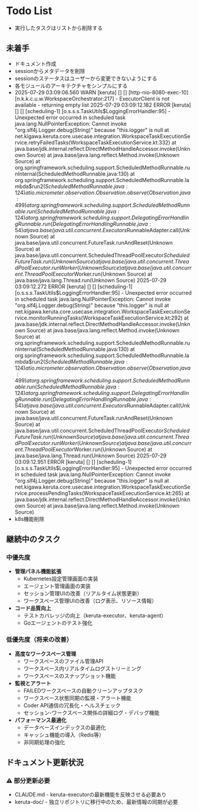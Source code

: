 # Todo List

* 実行したタスクはリストから削除する

## 未着手

* ドキュメント作成
* sessionからメタデータを削除
* sessionのステータスはユーザーから変更できないようにする
* 各モジュールのアーキテクチャをシンプルにする
* 2025-07-29 03:09:06.560  WARN [keruta] [] [] [http-nio-8080-exec-10] [n.k.k.c.u.w.WorkspaceOrchestrator:217] - ExecutorClient is not available - returning empty list
  2025-07-29 03:09:12.182 ERROR [keruta] [] [] [scheduling-1] [o.s.s.s.TaskUtils$LoggingErrorHandler:95] - Unexpected error occurred in scheduled task
  java.lang.NullPointerException: Cannot invoke "org.slf4j.Logger.debug(String)" because "this.logger" is null
  at net.kigawa.keruta.core.usecase.integration.WorkspaceTaskExecutionService.retryFailedTasks(WorkspaceTaskExecutionService.kt:332)
  at java.base/jdk.internal.reflect.DirectMethodHandleAccessor.invoke(Unknown Source)
  at java.base/java.lang.reflect.Method.invoke(Unknown Source)
  at org.springframework.scheduling.support.ScheduledMethodRunnable.runInternal(ScheduledMethodRunnable.java:130)
  at org.springframework.scheduling.support.ScheduledMethodRunnable.lambda$run$2(ScheduledMethodRunnable.java:124)
  at io.micrometer.observation.Observation.observe(Observation.java:499)
  at org.springframework.scheduling.support.ScheduledMethodRunnable.run(ScheduledMethodRunnable.java:124)
  at org.springframework.scheduling.support.DelegatingErrorHandlingRunnable.run(DelegatingErrorHandlingRunnable.java:54)
  at java.base/java.util.concurrent.Executors$RunnableAdapter.call(Unknown Source)
  at java.base/java.util.concurrent.FutureTask.runAndReset(Unknown Source)
  at java.base/java.util.concurrent.ScheduledThreadPoolExecutor$ScheduledFutureTask.run(Unknown Source)
  at java.base/java.util.concurrent.ThreadPoolExecutor.runWorker(Unknown Source)
  at java.base/java.util.concurrent.ThreadPoolExecutor$Worker.run(Unknown Source)
  at java.base/java.lang.Thread.run(Unknown Source)
  2025-07-29 03:09:12.272 ERROR [keruta] [] [] [scheduling-1] [o.s.s.s.TaskUtils$LoggingErrorHandler:95] - Unexpected error occurred in scheduled task
  java.lang.NullPointerException: Cannot invoke "org.slf4j.Logger.debug(String)" because "this.logger" is null
  at net.kigawa.keruta.core.usecase.integration.WorkspaceTaskExecutionService.monitorRunningTasks(WorkspaceTaskExecutionService.kt:292)
  at java.base/jdk.internal.reflect.DirectMethodHandleAccessor.invoke(Unknown Source)
  at java.base/java.lang.reflect.Method.invoke(Unknown Source)
  at org.springframework.scheduling.support.ScheduledMethodRunnable.runInternal(ScheduledMethodRunnable.java:130)
  at org.springframework.scheduling.support.ScheduledMethodRunnable.lambda$run$2(ScheduledMethodRunnable.java:124)
  at io.micrometer.observation.Observation.observe(Observation.java:499)
  at org.springframework.scheduling.support.ScheduledMethodRunnable.run(ScheduledMethodRunnable.java:124)
  at org.springframework.scheduling.support.DelegatingErrorHandlingRunnable.run(DelegatingErrorHandlingRunnable.java:54)
  at java.base/java.util.concurrent.Executors$RunnableAdapter.call(Unknown Source)
  at java.base/java.util.concurrent.FutureTask.runAndReset(Unknown Source)
  at java.base/java.util.concurrent.ScheduledThreadPoolExecutor$ScheduledFutureTask.run(Unknown Source)
  at java.base/java.util.concurrent.ThreadPoolExecutor.runWorker(Unknown Source)
  at java.base/java.util.concurrent.ThreadPoolExecutor$Worker.run(Unknown Source)
  at java.base/java.lang.Thread.run(Unknown Source)
  2025-07-29 03:09:12.951 ERROR [keruta] [] [] [scheduling-1] [o.s.s.s.TaskUtils$LoggingErrorHandler:95] - Unexpected error occurred in scheduled task
  java.lang.NullPointerException: Cannot invoke "org.slf4j.Logger.debug(String)" because "this.logger" is null
  at net.kigawa.keruta.core.usecase.integration.WorkspaceTaskExecutionService.processPendingTasks(WorkspaceTaskExecutionService.kt:265)
  at java.base/jdk.internal.reflect.DirectMethodHandleAccessor.invoke(Unknown Source)
  at java.base/java.lang.reflect.Method.invoke(Unknown Source)
* k8s機能削除

## 継続中のタスク

### 中優先度

* **管理パネル機能拡張**
    * Kubernetes設定管理画面の実装
    * エージェント管理画面の実装
    * セッション管理UIの改善（リアルタイム状態更新）
    * ワークスペース管理UIの改善（ログ表示、リソース情報）
* **コード品質向上**
    * テストカバレッジの向上（keruta-executor、keruta-agent）
    * Goエージェントのテスト強化

### 低優先度（将来の改善）

* **高度なワークスペース管理**
    * ワークスペースのファイル管理API
    * ワークスペース内リアルタイムログストリーミング
    * ワークスペースのスナップショット機能
* **監視とアラート**
    * FAILEDワークスペースの自動クリーンアップタスク
    * ワークスペース状態同期の監視・アラート機能
    * Coder API通信の冗長化・ヘルスチェック
    * セッション-ワークスペース関係の詳細ログ・デバッグ機能
* **パフォーマンス最適化**
    * データベースインデックスの最適化
    * キャッシュ機能の導入（Redis等）
    * 非同期処理の強化

## ドキュメント更新状況

### ⚠️ 部分更新必要

* CLAUDE.md - keruta-executorの最新機能を反映させる必要あり
* keruta-doc/ - 独立リポジトリに移行中のため、最新情報の同期が必要
